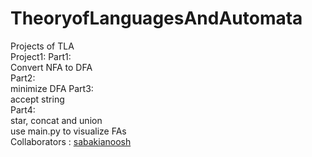 # TheoryofLanguagesAndAutomata
Projects of TLA <br />
Project1:
Part1:<br />
Convert NFA to DFA<br />
Part2:<br />
minimize DFA
Part3:<br />
accept string <br />
Part4:<br />
star, concat and union<br />
use main.py to visualize FAs<br />
Collaborators : [sabakianoosh](https://github.com/sabakianoosh)
